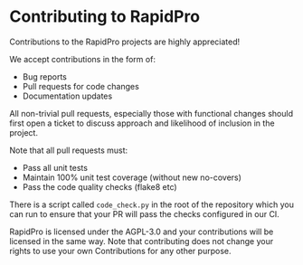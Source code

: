 # Contributing to RapidPro

Contributions to the RapidPro projects are highly appreciated! 

We accept contributions in the form of:
 * Bug reports 
 * Pull requests for code changes
 * Documentation updates

All non-trivial pull requests, especially those with functional changes should first open a ticket to discuss approach 
and likelihood of inclusion in the project.

Note that all pull requests must:

 * Pass all unit tests
 * Maintain 100% unit test coverage (without new no-covers)
 * Pass the code quality checks (flake8 etc)
 
There is a script called `code_check.py` in the root of the repository which you can run to ensure that your PR will
pass the checks configured in our CI.

RapidPro is licensed under the AGPL-3.0 and your contributions will be licensed in the same way. Note that contributing 
does not change your rights to use your own Contributions for any other purpose.
